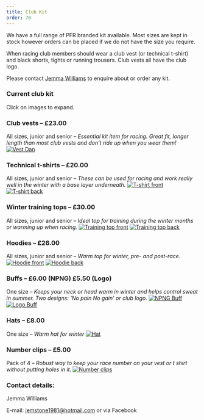 ```yaml
---
title: Club Kit
order: 70
---
```


We have a full range of PFR branded kit available. Most sizes are kept in stock however orders can be placed if we do not have the size you require.

When racing club members should wear a club vest (or technical t-shirt) and black shorts, tights or running trousers. Club vests all have the club logo.

Please contact [Jemma Williams](mailto:jemstone1981@hotmail.com) to enquire about or order any kit.

### Current club kit

Click on images to expand.


### Club vests – £23.00
All sizes, junior and senior – _Essential kit item for racing. Great fit, longer length than most club vests and don’t ride up when you wear them!_
[![Vest Dan](https://pfrac.chrishodgson.co.uk/static/images/kit/pfrac-new-vest-dan-thumb.jpg)](https://pfrac.chrishodgson.co.uk/static/images/kit/pfrac-new-vest-dan.jpg)

### Technical t-shirts – £20.00
All sizes, junior and senior – _These can be used for racing and work really well in the winter with a base layer underneath._
[![T-shirt front](https://pfrac.chrishodgson.co.uk/static/images/kit/pfrac-t-shirt-front-thumb.jpg)](https://pfrac.chrishodgson.co.uk/static/images/kit/pfrac-t-shirt-front.jpg)
[![T-shirt back](https://pfrac.chrishodgson.co.uk/static/images/kit/pfrac-t-shirt-back-thumb.jpg)](https://pfrac.chrishodgson.co.uk/static/images/kit/pfrac-t-shirt-back.jpg) 


### Winter training tops – £30.00 
All sizes, junior and senior – _Ideal top for training during the winter months or warming up when racing._
[![Training top front](https://pfrac.chrishodgson.co.uk/static/images/kit/pfrac-training-top-front-thumb.jpg)](https://pfrac.chrishodgson.co.uk/static/images/kit/pfrac-training-top-front.jpg) 
[![Training top back](https://pfrac.chrishodgson.co.uk/static/images/kit/pfrac-training-top-back-thumb.jpg)](https://pfrac.chrishodgson.co.uk/static/images/kit/pfrac-training-top-back.jpg) 


### Hoodies – £26.00 
All sizes, junior and senior – _Warm top for winter, pre- and post-race._
[![Hoodie front](https://pfrac.chrishodgson.co.uk/static/images/kit/pfrac-hoodie-front-thumb.jpg)](https://pfrac.chrishodgson.co.uk/static/images/kit/pfrac-hoodie-front.jpg) 
[![Hoodie back](https://pfrac.chrishodgson.co.uk/static/images/kit/pfrac-hoodie-back-thumb.jpg)](https://pfrac.chrishodgson.co.uk/static/images/kit/pfrac-hoodie-back.jpg) 


### Buffs – £6.00 (NPNG) £5.50 (Logo)
One size – _Keeps your neck or head warm in winter and helps control sweat in summer. Two designs: 'No pain No gain' or club logo._
[![NPNG Buff](https://pfrac.chrishodgson.co.uk/static/images/kit/buff1-thumb.jpg)](https://pfrac.chrishodgson.co.uk/static/images/kit/buff1.jpg) 
[![Logo Buff](https://pfrac.chrishodgson.co.uk/static/images/kit/buff2-thumb.jpg)](https://pfrac.chrishodgson.co.uk/static/images/kit/buff2.jpg) 


### Hats – £8.00
One size – _Warm hat for winter_
[![Hat](https://pfrac.chrishodgson.co.uk/static/images/kit/pfr-hat-thumb.jpg)](https://pfrac.chrishodgson.co.uk/static/images/kit/pfr-hat.jpg) 


### Number clips – £5.00
Pack of 4 – _Robust way to keep your race number on your vest or t shirt without putting holes in it._
[![Number clips](https://pfrac.chrishodgson.co.uk/static/images/kit/pfrac-number-clips-thumb.jpg)](https://pfrac.chrishodgson.co.uk/static/images/kit/pfrac-number-clips.jpg) 

### Contact details:

Jemma Williams

E-mail: [jemstone1981@hotmail.com](mailto:jemstone1981@hotmail.com) or via Facebook